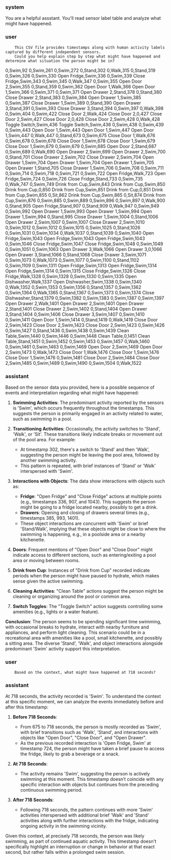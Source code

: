 ### system
You are a helpful assstant. You'll read sensor label table and analyze what might have happened.
### user

        This CSV file provides timestamps along with human activity labels captured by different independent sensors.
        Could you help explain step by step what might have happened and determine what situation the person might be in?
    
0,Swim,92
0,Swim,261
0,Swim,272
0,Stand,302
0,Walk,315
0,Stand,319
0,Swim,326
0,Swim,330
Open Fridge,Swim,336
0,Swim,339
Close Fridge,Swim,343
0,Swim,345
0,Walk,347
0,Swim,355
Open Door 2,Swim,355
0,Stand,359
0,Swim,362
Open Door 1,Walk,366
Open Door 1,Swim,366
0,Swim,371
0,Swim,371
Open Drawer 2,Stand,378
0,Stand,380
Close Drawer 2,Stand,383
0,Swim,384
Open Drawer 1,Swim,385
0,Swim,387
Close Drawer 1,Swim,389
0,Stand,390
Open Drawer 3,Stand,391
0,Swim,393
Close Drawer 3,Stand,394
0,Swim,397
0,Walk,398
0,Swim,404
0,Swim,422
Close Door 2,Walk,424
Close Door 2,0,427
Close Door 2,Swim,427
Close Door 2,0,428
Close Door 2,Swim,428
0,Walk,428
Toggle Switch,Swim,436
Toggle Switch,Swim,436
0,Swim,438
0,Swim,439
0,Swim,443
Open Door 1,Swim,443
Open Door 1,Swim,447
Open Door 1,Swim,447
0,Walk,447
0,Stand,673
0,Swim,675
Close Door 1,Walk,676
0,Swim,678
0,Swim,678
Close Door 1,Swim,678
Close Door 1,Swim,679
Close Door 1,Swim,679
0,Swim,679
0,Swim,685
Open Door 2,Stand,687
0,Swim,689
0,Walk,690
Open Drawer 2,Swim,699
Open Drawer 2,Swim,700
0,Stand,701
Close Drawer 2,Swim,702
Close Drawer 2,Swim,704
Open Drawer 1,Swim,704
Open Drawer 1,Swim,704
Open Drawer 1,Swim,705
Open Drawer 1,Stand,705
Close Drawer 1,Swim,706
0,Swim,708
0,Swim,711
0,Swim,714
0,Swim,718
0,Swim,721
0,Swim,722
Open Fridge,Walk,723
Open Fridge,Swim,724
0,Swim,726
Close Fridge,Stand,733
0,Swim,735
0,Walk,747
0,Swim,749
Drink from Cup,Swim,843
Drink from Cup,Swim,850
Drink from Cup,0,850
Drink from Cup,Swim,851
Drink from Cup,0,851
Drink from Cup,Swim,855
0,Sit,862
Drink from Cup,Swim,865
0,Sit,874
Drink from Cup,Swim,876
0,Swim,885
0,Swim,889
0,Swim,896
0,Swim,897
0,Walk,900
0,Stand,905
Open Fridge,Stand,907
0,Stand,909
0,Walk,947
0,Swim,949
0,Swim,992
Open Drawer 1,Swim,993
Open Drawer 1,Swim,994
Open Drawer 1,Swim,994
0,Stand,995
Close Drawer 1,Swim,1004
0,Stand,1006
Open Drawer 2,Swim,1007
0,Swim,1007
Close Drawer 2,Swim,1010
0,Swim,1012
0,Swim,1012
0,Swim,1015
0,Swim,1025
0,Stand,1026
0,Swim,1031
0,Swim,1034
0,Walk,1037
0,Stand,1039
0,Swim,1040
Open Fridge,Swim,1043
Open Fridge,Swim,1043
Open Fridge,Swim,1043
0,Swim,1046
Close Fridge,Swim,1047
Close Fridge,Swim,1048
0,Swim,1049
0,Swim,1051
0,Swim,1063
Open Drawer 3,Walk,1066
Open Drawer 3,0,1066
Open Drawer 3,Stand,1066
0,Stand,1068
Close Drawer 3,Swim,1071
0,Swim,1073
0,Walk,1073
0,Swim,1077
0,Swim,1100
0,Stand,1102
0,Swim,1109
0,Swim,1311
Open Fridge,Swim,1313
Open Fridge,Swim,1314
Open Fridge,Swim,1314
0,Swim,1315
Close Fridge,Swim,1326
Close Fridge,Walk,1328
0,Swim,1328
0,Swim,1330
0,Swim,1335
Open Dishwasher,Walk,1337
Open Dishwasher,Swim,1338
0,Swim,1340
0,Walk,1352
0,Swim,1353
0,Swim,1356
0,Stand,1357
0,Swim,1362
0,Swim,1364
0,Walk,1365
0,Stand,1367
0,Swim,1373
0,Swim,1374
Close Dishwasher,Stand,1379
0,Swim,1382
0,Swim,1383
0,Swim,1387
0,Swim,1397
Open Drawer 2,Walk,1401
Open Drawer 2,Swim,1401
Open Drawer 2,Stand,1401
Close Drawer 2,Swim,1402
0,Stand,1404
Open Drawer 3,Stand,1404
0,Swim,1406
Close Drawer 3,Swim,1407
0,Swim,1410
0,Swim,1411
Open Door 1,Swim,1414
0,Stand,1419
0,Walk,1419
Close Door 2,Swim,1423
Close Door 2,Swim,1423
Close Door 2,Swim,1423
0,Swim,1426
0,Swim,1427
0,Stand,1436
0,Swim,1438
0,Swim,1439
Clean Table,Swim,1440
0,Swim,1446
0,Swim,1448
Clean Table,0,1451
Clean Table,Stand,1451
0,Swim,1452
0,Swim,1453
0,Swim,1457
0,Walk,1460
0,Swim,1461
0,Swim,1463
0,Swim,1469
Open Door 2,Swim,1469
Open Door 2,Swim,1473
0,Walk,1473
Close Door 1,Walk,1476
Close Door 1,Swim,1476
Close Door 1,Swim,1476
0,Swim,1481
Close Door 2,Swim,1484
Close Door 2,Swim,1485
0,Swim,1489
0,Swim,1490
0,Swim,1504
0,Walk,1522

### assistant
Based on the sensor data you provided, here is a possible sequence of events and interpretation regarding what might have happened:

1. **Swimming Activities**: The predominant activity reported by the sensors is 'Swim', which occurs frequently throughout the timestamps. This suggests the person is primarily engaged in an activity related to water, such as swimming in a pool.

2. **Transitioning Activities**: Occasionally, the activity switches to 'Stand', 'Walk', or 'Sit'. These transitions likely indicate breaks or movement out of the pool area. For example:
   - At timestamp 302, there's a switch to 'Stand' and then 'Walk', suggesting the person might be leaving the pool area, followed by another swimming activity.
   - This pattern is repeated, with brief instances of 'Stand' or 'Walk' interspersed with 'Swim'.

3. **Interactions with Objects**: The data show interactions with objects such as:
   - **Fridge**: "Open Fridge" and "Close Fridge" actions at multiple points (e.g., timestamps 336, 907, and 1043). This suggests the person might be going to a fridge located nearby, possibly to get a drink.
   - **Drawers**: Opening and closing of drawers several times (e.g., timestamps 385, 993, 1401).
   - These object interactions are concurrent with 'Swim' or brief 'Stand/Walk', implying that these objects might be close to where the swimming is happening, e.g., in a poolside area or a nearby kitchenette.
     
4. **Doors**: Frequent mentions of "Open Door" and "Close Door" might indicate access to different sections, such as entering/exiting a pool area or moving between rooms.

5. **Drink from Cup**: Instances of "Drink from Cup" recorded indicate periods when the person might have paused to hydrate, which makes sense given the active swimming.

6. **Cleaning Activities**: "Clean Table" actions suggest the person might be cleaning or organizing around the pool or common area.

7. **Switch Toggles**: The "Toggle Switch" action suggests controlling some amenities (e.g., lights or a water feature).

**Conclusion**: The person seems to be spending significant time swimming, with occasional breaks to hydrate, interact with nearby furniture and appliances, and perform light cleaning. This scenario could be in a recreational area with amenities like a pool, small kitchenette, and possibly a sitting area. The diverse 'Stand', 'Walk', and object interactions alongside predominant 'Swim' activity support this interpretation.
### user

        Based on the context, what might have happened at 718 seconds?
    
### assistant
At 718 seconds, the activity recorded is 'Swim'. To understand the context at this specific moment, we can analyze the events immediately before and after this timestamp:

1. **Before 718 Seconds**:
   - From 675 to 718 seconds, the person is mostly recorded as 'Swim', with brief transitions such as 'Walk', 'Stand', and interactions with objects like "Open Door", "Close Door", and "Open Drawer".
   - As the previous recorded interaction is 'Open Fridge, Swim' at timestamp 724, the person might have taken a brief pause to access the fridge, likely to grab a beverage or a snack.

2. **At 718 Seconds**:
   - The activity remains 'Swim', suggesting the person is actively swimming at this moment. This timestamp doesn’t coincide with any specific interaction with objects but continues from the preceding continuous swimming period.

3. **After 718 Seconds**:
   - Following 718 seconds, the pattern continues with more 'Swim' activities interspersed with additional brief 'Walk' and 'Stand' activities along with further interactions with the fridge, indicating ongoing activity in the swimming vicinity.

Given this context, at precisely 718 seconds, the person was likely swimming, as part of continued aquatic activity. This timestamp doesn't specifically highlight an interruption or change in behavior at that exact second, but rather falls within a prolonged swim session.
